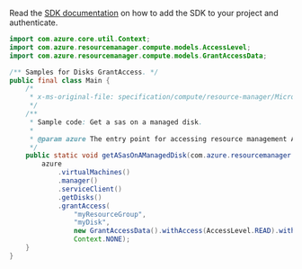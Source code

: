 Read the [SDK documentation](https://github.com/Azure/azure-sdk-for-java/blob/azure-resourcemanager_2.11.0/sdk/resourcemanager/azure-resourcemanager/README.md) on how to add the SDK to your project and authenticate.

```java
import com.azure.core.util.Context;
import com.azure.resourcemanager.compute.models.AccessLevel;
import com.azure.resourcemanager.compute.models.GrantAccessData;

/** Samples for Disks GrantAccess. */
public final class Main {
    /*
     * x-ms-original-file: specification/compute/resource-manager/Microsoft.Compute/stable/2021-08-01/examples/BeginGetAccessManagedDisk.json
     */
    /**
     * Sample code: Get a sas on a managed disk.
     *
     * @param azure The entry point for accessing resource management APIs in Azure.
     */
    public static void getASasOnAManagedDisk(com.azure.resourcemanager.AzureResourceManager azure) {
        azure
            .virtualMachines()
            .manager()
            .serviceClient()
            .getDisks()
            .grantAccess(
                "myResourceGroup",
                "myDisk",
                new GrantAccessData().withAccess(AccessLevel.READ).withDurationInSeconds(300),
                Context.NONE);
    }
}
```

